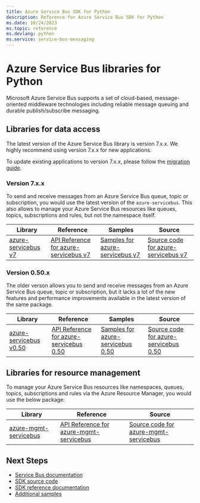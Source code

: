 ```yaml
---
title: Azure Service Bus SDK for Python
description: Reference for Azure Service Bus SDK for Python
ms.date: 10/24/2023
ms.topic: reference
ms.devlang: python
ms.service: service-bus-messaging
---
```

# Azure Service Bus libraries for Python

Microsoft Azure Service Bus supports a set of cloud-based, message-oriented middleware technologies including reliable message queuing and durable publish/subscribe messaging.

## Libraries for data access

The latest version of the Azure Service Bus library is version 7.x.x. We highly recommend using version 7.x.x for new applications.

To update existing applications to version 7.x.x, please follow the [migration guide](https://github.com/Azure/azure-sdk-for-python/blob/master/sdk/servicebus/azure-servicebus/migration_guide.md).

### Version 7.x.x

To send and receive messages from an Azure Service Bus queue, topic or subscription, you would use the latest version of the `azure-servicebus`. This also allows to manage your Azure Service Bus resources like queues, topics, subscriptions and rules, but not the namespace itself.

| Library | Reference | Samples | Source |
|----------------------------------------|-------------------------------------------------------------|-----------------------------------------------------------------------------|---------------------------------------------------------------------------------------------------------------------|
|    [azure-servicebus v7](https://pypi.org/project/azure-servicebus/)    |    [API Reference for azure-servicebus v7](https://docs.microsoft.com/python/api/overview/azure/servicebus-readme?view=azure-python)    |    [Samples for azure-servicebus v7](https://github.com/Azure/azure-sdk-for-python/tree/master/sdk/servicebus/azure-servicebus/samples)   |    [Source code for azure-servicebus v7](https://github.com/Azure/azure-sdk-for-python/tree/master/sdk/servicebus/azure-servicebus)    |

### Version 0.50.x

The older verson allows you to send and receive messages from an Azure Service Bus queue, topic or subscription, but it lacks a lot of the new features and performance improvements available in the latest version of the same package.

| Library | Reference | Samples | Source |
|----------------------------------------|-------------------------------------------------------------|-----------------------------------------------------------------------------|---------------------------------------------------------------------------------------------------------------------|
|    [azure-servicebus v0.50](https://pypi.org/project/azure-servicebus/0.50.3/)   |    [API Reference for azure-servicebus 0.50](https://azuresdkdocs.blob.core.windows.net/$web/python/azure-servicebus/0.50.3/index.html)    |    [Samples for azure-servicebus 0.50](https://github.com/Azure/azure-sdk-for-python/tree/servicebus_v0.50.3/sdk/servicebus/azure-servicebus/samples)    |    [Source code for azure-servicebus 0.50](https://github.com/Azure/azure-sdk-for-python/tree/servicebus_v0.50.3/sdk/servicebus/azure-servicebus/)    |

## Libraries for resource management

To manage your Azure Service Bus resources like namespaces, queues, topics, subscriptions and rules via the Azure Resource Manager, you would use the below package:

|    Library    |    Reference    |    Source    |
|------------------------------------------|-------------------------------------------------------------------|-----------------------------------------------------------------------------------------------------------------------|
|    [azure-mgmt-servicebus](https://pypi.org/project/azure-mgmt-servicebus/)    |    [API Reference for azure-mgmt-servicebus](/python/api/overview/azure/mgmt-servicebus-readme)    |   [Source code for azure-mgmt-servicebus](https://github.com/Azure/azure-sdk-for-python/tree/master/sdk/servicebus/azure-mgmt-servicebus)    |

## Next Steps

* [Service Bus documentation](https://docs.microsoft.com/azure/service-bus-messaging)
* [SDK source code](https://github.com/Azure/azure-sdk-for-python/tree/main/sdk/servicebus)
* [SDK reference documentation](/python/api/overview/azure/servicebus-readme)
* [Additional samples](https://github.com/Azure/azure-sdk-for-python/tree/main/sdk/servicebus/azure-servicebus/samples)